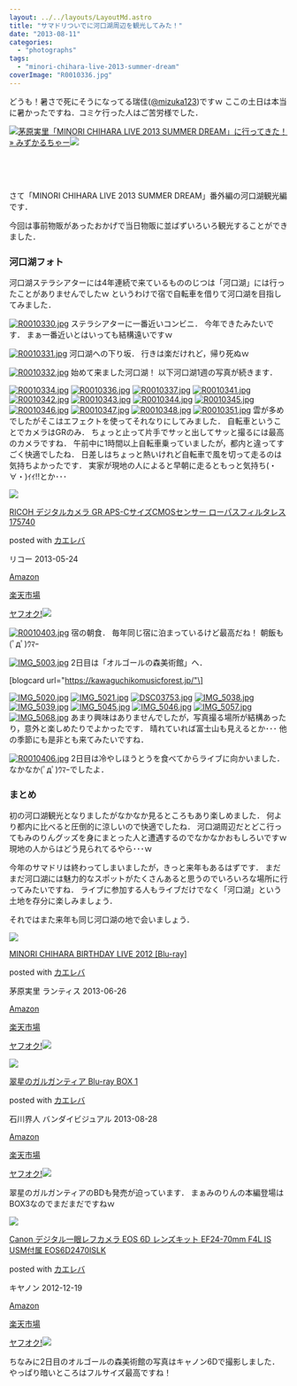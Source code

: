 ```yaml
---
layout: ../../layouts/LayoutMd.astro
title: "サマドリついでに河口湖周辺を観光してみた！"
date: "2013-08-11"
categories: 
  - "photographs"
tags: 
  - "minori-chihara-live-2013-summer-dream"
coverImage: "R0010336.jpg"
---
```


どうも！暑さで死にそうになってる瑞佳([@mizuka123](https://twitter.com/mizuka123))ですｗ ここの土日は本当に暑かったですね．コミケ行った人はご苦労様でした．

[![](http://capture.heartrails.com/150x130/shadow?//mizuka123.net/3950/)](//mizuka123.net/3950/)[茅原実里「MINORI CHIHARA LIVE 2013 SUMMER DREAM」に行ってきた！ » みずかるちゃー](//mizuka123.net/3950/)[![](http://b.hatena.ne.jp/entry/image///mizuka123.net/3950/)](http://b.hatena.ne.jp/entry///mizuka123.net/3950/)

 

 

さて「MINORI CHIHARA LIVE 2013 SUMMER DREAM」番外編の河口湖観光編です．

今回は事前物販があったおかげで当日物販に並ばずいろいろ観光することができました．

### 河口湖フォト

河口湖ステラシアターには4年連続で来ているもののじつは「河口湖」には行ったことがありませんでしたｗ というわけで宿で自転車を借りて河口湖を目指してみました．

[![R0010330.jpg](images/9452258494_1f9814ea74_b.jpg)](http://www.flickr.com/photos/67522130@N08/9452258494/ "R0010330.jpg") ステラシアターに一番近いコンビニ． 今年できたみたいです． まぁ一番近いとはいっても結構遠いですｗ

[![R0010331.jpg](images/9452272078_3fe6a7097e_b.jpg)](http://www.flickr.com/photos/67522130@N08/9452272078/ "R0010331.jpg") 河口湖への下り坂． 行きは楽だけれど，帰り死ぬｗ

[![R0010332.jpg](images/9449489535_12510c1ee7_b.jpg)](http://www.flickr.com/photos/67522130@N08/9449489535/ "R0010332.jpg") 始めて来ました河口湖！ 以下河口湖1週の写真が続きます．

[![R0010334.jpg](images/9449490685_f14b5dff63_b.jpg)](http://www.flickr.com/photos/67522130@N08/9449490685/ "R0010334.jpg") [![R0010336.jpg](images/9452275938_21a238ecd6_b.jpg)](http://www.flickr.com/photos/67522130@N08/9452275938/ "R0010336.jpg") [![R0010337.jpg](images/9452277588_91129162c6_b.jpg)](http://www.flickr.com/photos/67522130@N08/9452277588/ "R0010337.jpg") [![R0010341.jpg](images/9449494561_da7b016817_b.jpg)](http://www.flickr.com/photos/67522130@N08/9449494561/ "R0010341.jpg") [![R0010342.jpg](images/9449496219_7927e0dbfa_b.jpg)](http://www.flickr.com/photos/67522130@N08/9449496219/ "R0010342.jpg") [![R0010343.jpg](images/9449497441_816d47e22d_b.jpg)](http://www.flickr.com/photos/67522130@N08/9449497441/ "R0010343.jpg") [![R0010344.jpg](images/9452283008_a32e189c8a_b.jpg)](http://www.flickr.com/photos/67522130@N08/9452283008/ "R0010344.jpg") [![R0010345.jpg](images/9449500333_333b9f43f9_b.jpg)](http://www.flickr.com/photos/67522130@N08/9449500333/ "R0010345.jpg") [![R0010346.jpg](images/9452285836_84d162b522_b.jpg)](http://www.flickr.com/photos/67522130@N08/9452285836/ "R0010346.jpg") [![R0010347.jpg](images/9449502663_4f764a29c0_b.jpg)](http://www.flickr.com/photos/67522130@N08/9449502663/ "R0010347.jpg") [![R0010348.jpg](images/9452288090_059c9da457_b.jpg)](http://www.flickr.com/photos/67522130@N08/9452288090/ "R0010348.jpg") [![R0010351.jpg](images/9449505779_1e27de7157_b.jpg)](http://www.flickr.com/photos/67522130@N08/9449505779/ "R0010351.jpg") 雲が多めでしたがそこはエフェクトを使ってそれなりにしてみました． 自転車ということでカメラはGRのみ． ちょっと止って片手でサッと出してサッと撮るには最高のカメラですね． 午前中に1時間以上自転車乗っていましたが，都内と違ってすごく快適でしたね． 日差しはちょっと熱いけれど自転車で風を切って走るのは気持ちよかったです． 実家が現地の人によると早朝に走るともっと気持ち(・∀・)ｲｲ!!とか･･･

[![](images/51l2yAOyf1L._SL160_.jpg)](https://www.amazon.co.jp/exec/obidos/ASIN/B00CE2V2VI/mizuka123-22/ref=nosim/)

[RICOH デジタルカメラ GR APS-CサイズCMOSセンサー ローパスフィルタレス 175740](https://www.amazon.co.jp/exec/obidos/ASIN/B00CE2V2VI/mizuka123-22/ref=nosim/)

posted with [カエレバ](http://kaereba.com)

リコー 2013-05-24

[Amazon](http://www.amazon.co.jp/gp/search?keywords=GR%20APS-C%83T%83C%83YCMOS%83Z%83%93%83T%81%5B%20%83%8D%81%5B%83p%83X&__mk_ja_JP=%83J%83%5E%83J%83i&tag=mizuka123-22 "アマゾン")

[楽天市場](http://hb.afl.rakuten.co.jp/hgc/032b53ee.4b34c5ee.0f4a541e.f440145e/?pc=http%3A%2F%2Fsearch.rakuten.co.jp%2Fsearch%2Fmall%2FGR%2520APS-C%25E3%2582%25B5%25E3%2582%25A4%25E3%2582%25BACMOS%25E3%2582%25BB%25E3%2583%25B3%25E3%2582%25B5%25E3%2583%25BC%2520%25E3%2583%25AD%25E3%2583%25BC%25E3%2583%2591%25E3%2582%25B9%2F-%2Ff.1-p.1-s.1-sf.0-st.A-v.2%3Fx%3D0%26scid%3Daf_ich_link_urltxt%26m%3Dhttp%3A%2F%2Fm.rakuten.co.jp%2F "楽天市場")

[ヤフオク!![](//ad.jp.ap.valuecommerce.com/servlet/gifbanner?sid=3066752&pid=881990645)](//ck.jp.ap.valuecommerce.com/servlet/referral?sid=3066752&pid=881990645&vc_url=http%3A%2F%2Fauctions.search.yahoo.co.jp%2Fsearch%3Fvo%3D%26ve%3D%26auccat%3D0%26aucminprice%3D%26aucmaxprice%3D%26aucmin_bidorbuy_price%3D%26aucmax_bidorbuy_price%3D%26loc_cd%3D0%26abatch%3D0%26istatus%3D0%26filtered%3D1%26ei%3DUTF-8%26tab_ex%3Dcommerce%26va%3DGR%2520APS-C%25E3%2582%25B5%25E3%2582%25A4%25E3%2582%25BACMOS%25E3%2582%25BB%25E3%2583%25B3%25E3%2582%25B5%25E3%2583%25BC%2520%25E3%2583%25AD%25E3%2583%25BC%25E3%2583%2591%25E3%2582%25B9 "ヤフオク!")

[![R0010403.jpg](images/9452336938_da99851427_b.jpg)](http://www.flickr.com/photos/67522130@N08/9452336938/ "R0010403.jpg") 宿の朝食． 毎年同じ宿に泊まっているけど最高だね！ 朝飯も(ﾟдﾟ)ｳﾏｰ

[![IMG_5003.jpg](images/9449557563_47b91a9e2d_b.jpg)](http://www.flickr.com/photos/67522130@N08/9449557563/ "IMG_5003.jpg") 2日目は「オルゴールの森美術館」へ．

\[blogcard url="https://kawaguchikomusicforest.jp/"\]

[![IMG_5020.jpg](images/9449574631_8c1d99138c_b.jpg)](http://www.flickr.com/photos/67522130@N08/9449574631/ "IMG_5020.jpg") [![IMG_5021.jpg](images/9452359788_f7aa491fe0_b.jpg)](http://www.flickr.com/photos/67522130@N08/9452359788/ "IMG_5021.jpg") [![DSC03753.jpg](images/9449577113_fd18f01802_b.jpg)](http://www.flickr.com/photos/67522130@N08/9449577113/ "DSC03753.jpg") [![IMG_5038.jpg](images/9449595661_cb2381b961_b.jpg)](http://www.flickr.com/photos/67522130@N08/9449595661/ "IMG_5038.jpg") [![IMG_5039.jpg](images/9449597143_4c2ee802e6_b.jpg)](http://www.flickr.com/photos/67522130@N08/9449597143/ "IMG_5039.jpg") [![IMG_5045.jpg](images/9452387594_2bf963b1c3_b.jpg)](http://www.flickr.com/photos/67522130@N08/9452387594/ "IMG_5045.jpg") [![IMG_5046.jpg](images/9449605153_5b1c0bc694_b.jpg)](http://www.flickr.com/photos/67522130@N08/9449605153/ "IMG_5046.jpg") [![IMG_5057.jpg](images/9452399254_b0e9cdd424_b.jpg)](http://www.flickr.com/photos/67522130@N08/9452399254/ "IMG_5057.jpg") [![IMG_5068.jpg](images/9452411756_e99a9488ee_b.jpg)](http://www.flickr.com/photos/67522130@N08/9452411756/ "IMG_5068.jpg") あまり興味はありませんでしたが，写真撮る場所が結構あったり，意外と楽しめたりでよかったです． 晴れていれば富士山も見えるとか･･･ 他の季節にも是非とも来てみたいですね．

[![R0010406.jpg](images/9452422072_68ea31e235_b.jpg)](http://www.flickr.com/photos/67522130@N08/9452422072/ "R0010406.jpg") 2日目は冷やしほうとうを食べてからライブに向かいました． なかなか(ﾟдﾟ)ｳﾏｰでしたよ．

### まとめ

初の河口湖観光となりましたがなかなか見るところもあり楽しめました． 何より都内に比べると圧倒的に涼しいので快適でしたね． 河口湖周辺だとどこ行ってもみのりんグッズを身にまとった人と遭遇するのでなかなかおもしろいですｗ 現地の人からはどう見られてるやら･･･ｗ

今年のサマドリは終わってしまいましたが，きっと来年もあるはずです． まだまだ河口湖には魅力的なスポットがたくさんあると思うのでいろいろな場所に行ってみたいですね． ライブに参加する人もライブだけでなく「河口湖」という土地を存分に楽しみましょう．

それではまた来年も同じ河口湖の地で会いましょう．

[![](images/41Vg8n1EPVL._SL160_.jpg)](https://www.amazon.co.jp/exec/obidos/ASIN/B00CDXLJTS/mizuka123-22/ref=nosim/)

[MINORI CHIHARA BIRTHDAY LIVE 2012 \[Blu-ray\]](https://www.amazon.co.jp/exec/obidos/ASIN/B00CDXLJTS/mizuka123-22/ref=nosim/)

posted with [カエレバ](http://kaereba.com)

茅原実里 ランティス 2013-06-26

[Amazon](http://www.amazon.co.jp/gp/search?keywords=MINORI%20CHIHARA%20BIRTHDAY%20LIVE%202012&__mk_ja_JP=%83J%83%5E%83J%83i&tag=mizuka123-22 "アマゾン")

[楽天市場](http://hb.afl.rakuten.co.jp/hgc/032b53ee.4b34c5ee.0f4a541e.f440145e/?pc=http%3A%2F%2Fsearch.rakuten.co.jp%2Fsearch%2Fmall%2FMINORI%2520CHIHARA%2520BIRTHDAY%2520LIVE%25202012%2F-%2Ff.1-p.1-s.1-sf.0-st.A-v.2%3Fx%3D0%26scid%3Daf_ich_link_urltxt%26m%3Dhttp%3A%2F%2Fm.rakuten.co.jp%2F "楽天市場")

[ヤフオク!![](//ad.jp.ap.valuecommerce.com/servlet/gifbanner?sid=3066752&pid=881990645)](//ck.jp.ap.valuecommerce.com/servlet/referral?sid=3066752&pid=881990645&vc_url=http%3A%2F%2Fauctions.search.yahoo.co.jp%2Fsearch%3Fvo%3D%26ve%3D%26auccat%3D0%26aucminprice%3D%26aucmaxprice%3D%26aucmin_bidorbuy_price%3D%26aucmax_bidorbuy_price%3D%26loc_cd%3D0%26abatch%3D0%26istatus%3D0%26filtered%3D1%26ei%3DUTF-8%26tab_ex%3Dcommerce%26va%3DMINORI%2520CHIHARA%2520BIRTHDAY%2520LIVE%25202012 "ヤフオク!")

[![](images/51Yx6bQefwL._SL160_.jpg)](https://www.amazon.co.jp/exec/obidos/ASIN/B00C2L1810/mizuka123-22/ref=nosim/)

[翠星のガルガンティア Blu-ray BOX 1](https://www.amazon.co.jp/exec/obidos/ASIN/B00C2L1810/mizuka123-22/ref=nosim/)

posted with [カエレバ](http://kaereba.com)

石川界人 バンダイビジュアル 2013-08-28

[Amazon](http://www.amazon.co.jp/gp/search?keywords=Blu-ray%20BOX%201&__mk_ja_JP=%83J%83%5E%83J%83i&tag=mizuka123-22 "アマゾン")

[楽天市場](http://hb.afl.rakuten.co.jp/hgc/032b53ee.4b34c5ee.0f4a541e.f440145e/?pc=http%3A%2F%2Fsearch.rakuten.co.jp%2Fsearch%2Fmall%2FBlu-ray%2520BOX%25201%2F-%2Ff.1-p.1-s.1-sf.0-st.A-v.2%3Fx%3D0%26scid%3Daf_ich_link_urltxt%26m%3Dhttp%3A%2F%2Fm.rakuten.co.jp%2F "楽天市場")

[ヤフオク!![](//ad.jp.ap.valuecommerce.com/servlet/gifbanner?sid=3066752&pid=881990645)](//ck.jp.ap.valuecommerce.com/servlet/referral?sid=3066752&pid=881990645&vc_url=http%3A%2F%2Fauctions.search.yahoo.co.jp%2Fsearch%3Fvo%3D%26ve%3D%26auccat%3D0%26aucminprice%3D%26aucmaxprice%3D%26aucmin_bidorbuy_price%3D%26aucmax_bidorbuy_price%3D%26loc_cd%3D0%26abatch%3D0%26istatus%3D0%26filtered%3D1%26ei%3DUTF-8%26tab_ex%3Dcommerce%26va%3DBlu-ray%2520BOX%25201 "ヤフオク!")

翠星のガルガンティアのBDも発売が迫っています． まぁみのりんの本編登場はBOX3なのでまだまだですねｗ

[![](images/51mqBe9RG4L._SL160_.jpg)](https://www.amazon.co.jp/exec/obidos/ASIN/B00A2I0RVC/mizuka123-22/ref=nosim/)

[Canon デジタル一眼レフカメラ EOS 6D レンズキット EF24-70mm F4L IS USM付属 EOS6D2470ISLK](https://www.amazon.co.jp/exec/obidos/ASIN/B00A2I0RVC/mizuka123-22/ref=nosim/)

posted with [カエレバ](http://kaereba.com)

キヤノン 2012-12-19

[Amazon](http://www.amazon.co.jp/gp/search?keywords=EF24-70mm%20F4L%20EOS6D2470ISLK&__mk_ja_JP=%83J%83%5E%83J%83i&tag=mizuka123-22 "アマゾン")

[楽天市場](http://hb.afl.rakuten.co.jp/hgc/032b53ee.4b34c5ee.0f4a541e.f440145e/?pc=http%3A%2F%2Fsearch.rakuten.co.jp%2Fsearch%2Fmall%2FEF24-70mm%2520F4L%2520EOS6D2470ISLK%2F-%2Ff.1-p.1-s.1-sf.0-st.A-v.2%3Fx%3D0%26scid%3Daf_ich_link_urltxt%26m%3Dhttp%3A%2F%2Fm.rakuten.co.jp%2F "楽天市場")

[ヤフオク!![](//ad.jp.ap.valuecommerce.com/servlet/gifbanner?sid=3066752&pid=881990645)](//ck.jp.ap.valuecommerce.com/servlet/referral?sid=3066752&pid=881990645&vc_url=http%3A%2F%2Fauctions.search.yahoo.co.jp%2Fsearch%3Fvo%3D%26ve%3D%26auccat%3D0%26aucminprice%3D%26aucmaxprice%3D%26aucmin_bidorbuy_price%3D%26aucmax_bidorbuy_price%3D%26loc_cd%3D0%26abatch%3D0%26istatus%3D0%26filtered%3D1%26ei%3DUTF-8%26tab_ex%3Dcommerce%26va%3DEF24-70mm%2520F4L%2520EOS6D2470ISLK "ヤフオク!")

ちなみに2日目のオルゴールの森美術館の写真はキャノン6Dで撮影しました． やっぱり暗いところはフルサイズ最高ですね！
